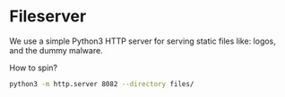 # Fileserver

We use a simple Python3 HTTP server for serving static files like: logos, and the dummy malware.

How to spin?

```bash
python3 -m http.server 8082 --directory files/
```